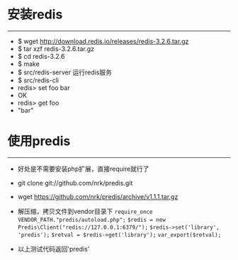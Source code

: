 # 安装redis  
---
* $ wget http://download.redis.io/releases/redis-3.2.6.tar.gz
* $ tar xzf redis-3.2.6.tar.gz
* $ cd redis-3.2.6
* $ make
* $ src/redis-server 运行redis服务
* $ src/redis-cli
* redis> set foo bar
* OK
* redis> get foo
* "bar"  

# 使用predis
---
* 好处是不需要安装php扩展，直接require就行了
* git clone git://github.com/nrk/predis.git
* wget https://github.com/nrk/predis/archive/v1.1.1.tar.gz
* 解压缩，拷贝文件到vendor目录下
 `require_once VENDOR_PATH."predis/autoload.php";`
 `$redis = new Predis\Client("redis://127.0.0.1:6379/");`
 `$redis->set('library', 'predis');`
 `$retval = $redis->get('library');`
 `var_export($retval);`
         
* 以上测试代码返回'predis'
